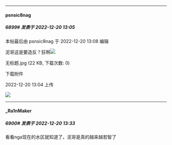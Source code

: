

*****

####  psnsic8nag  
##### 6899#       发表于 2022-12-20 13:05

 本帖最后由 psnsic8nag 于 2022-12-20 13:08 编辑 

泥哥这是要造反？狂啊<img src="https://static.saraba1st.com/image/smiley/face2017/067.png" referrerpolicy="no-referrer">

无标题.jpg
(22 KB, 下载次数: 0)

下载附件

2022-12-20 13:04 上传

<img src="https://img.saraba1st.com/forum/202212/20/130452k6n9nj58z5fzc6uz.jpg" referrerpolicy="no-referrer">



*****

####  _Ra1nMaker  
##### 6900#       发表于 2022-12-20 13:33

看看nga现在的水区就知道了，泥哥是真的越来越若智了

